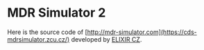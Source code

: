 # MDR Simulator 2

Here is the source code of [http://mdr-simulator.com](https://cds-mdrsimulator.zcu.cz/) developed by [ELIXIR CZ](https://www.elixir-czech.cz).
